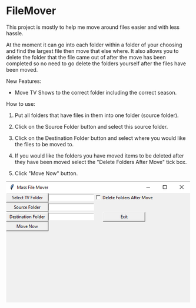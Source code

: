 # FileMover

This project is mostly to help me move around files easier and with less hassle.

At the moment it can go into each folder within a folder of your choosing and find the largest file then move that else where.
It also allows you to delete the folder that the file came out of after the move has been completed so no need to go delete the folders yourself after the files have been moved.

New Features:

- Move TV Shows to the correct folder including the correct season.

How to use:

1. Put all folders that have files in them into one folder (source folder).

2. Click on the Source Folder button and select this source folder.

3. Click on the Destination Folder button and select where you would like the files to be moved to.

4. If you would like the folders you have moved items to be deleted after they have been moved select the "Delete Folders After Move" tick box.

5. Click "Move Now" button.

![](filemove.PNG)
